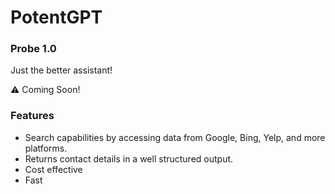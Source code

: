# PotentGPT
### Probe 1.0
Just the better assistant!

⚠️ Coming Soon!

### Features
- Search capabilities by accessing data from Google, Bing, Yelp, and more platforms.
- Returns contact details in a well structured output.
- Cost effective
- Fast

